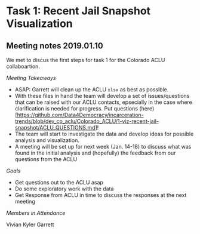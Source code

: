 # Task 1: Recent Jail Snapshot Visualization 


## Meeting notes 2019.01.10

We met to discus the first steps for task 1 for the Colorado ACLU collaboartion.

*Meeting Takeaways*
- ASAP: Garrett will clean up the ACLU `xlsx` as best as possible.
- With these files in hand the team will develop a set of issues/questions that can be raised with our ACLU contacts, epsecially in the case where clarification is needed for progress. Put questions (here)[https://github.com/Data4Democracy/incarceration-trends/blob/dev_co_aclu/Colorado_ACLU/1-viz-recent-jail-snapshot/ACLU_QUESTIONS.md]!
- The team will start to investigate the data and develop ideas for possible analysis and visualization.
- A meeting will be set up for next week (Jan. 14-18) to discuss what was found in the initial analysis and (hopefully) the feedback from our questions from the ACLU 

*Goals*
- Get questions out to the ACLU asap
- Do some exploratory work with the data
- Get Response from ACLU in time to discuss the responses at the next meeting

*Members in Attendance*

Vivian
Kyler
Garrett
